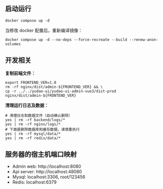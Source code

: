 ## 启动运行

```shell
docker compose up -d
```

当修改 docker 配置后，重新编译镜像：

```shell
docker compose up -d --no-deps --force-recreate --build --renew-anon-volumes
```

## 开发相关

**复制前端文件：**

```shell
export FRONTEND_VER=1.0
rm -rf nginx/dist/admin-${FRONTEND_VER} && \
cp -r ../../yudao-ui/yudao-ui-admin-vue3/dist-prod nginx/dist/admin-${FRONTEND_VER}
```



**清理运行日志及数据：**
```shell
# 清理日志和数据文件（自动确认删除）
yes | rm -rf backend/logs/* 
yes | rm -rf nginx/logs/* 
# 下面是删除数据库和缓存数据，请慎重执行
yes | rm -rf mysql/data/*
yes | rm -rf redis/data/*
```

## 服务器的宿主机端口映射

- Admin web: http://localhost:8080
- Api server: http://localhost:48080
- Mysql: localhost:3306, root/123456
- Redis: localhost:6379
